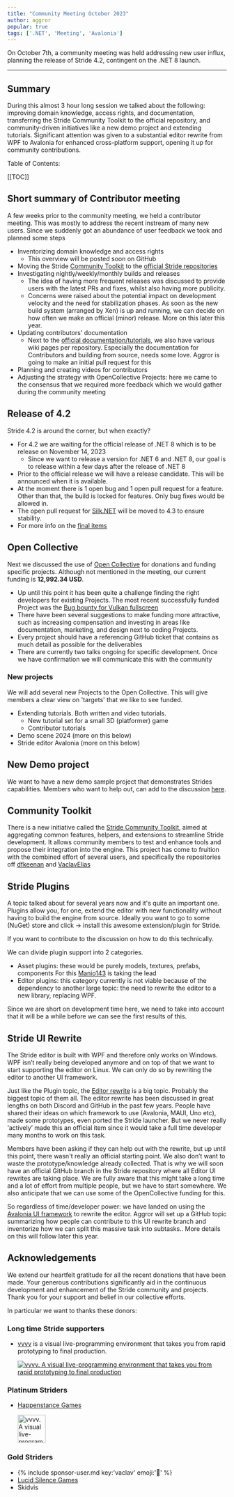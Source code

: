 ```yaml
---
title: "Community Meeting October 2023"
author: aggror
popular: true
tags: ['.NET', 'Meeting', 'Avalonia']
---
```


On October 7th, a community meeting was held addressing new user influx, planning the release of Stride 4.2, contingent on the .NET 8 launch.

---

## Summary

During this almost 3 hour long session we talked about the following: improving domain knowledge, access rights, and documentation, transferring the Stride Community Toolkit to the official repository, and community-driven initiatives like a new demo project and extending tutorials. Significant attention was given to a substantial editor rewrite from WPF to Avalonia for enhanced cross-platform support, opening it up for community contributions.

Table of Contents:

[[TOC]]

## Short summary of Contributor meeting
A few weeks prior to the community meeting, we held a contributor meeting. This was mostly to address the recent instream of many new users. Since we suddenly got an abundance of user feedback we took and planned some steps
* Inventorizing domain knowledge and access rights
  * This overview will be posted soon on GitHub
* Moving the Stride [Community Toolkit](https://github.com/stride3d/stride-community-toolkit) to the [official Stride repositories](https://github.com/stride3d)
* Investigating nightly/weekly/monthly builds and releases
  * The idea of having more frequent releases was discussed to provide users with the latest PRs and fixes, whilst also having more publicity.
  * Concerns were raised about the potential impact on development velocity and the need for stabilization phases. As soon as the new build system (arranged by Xen) is up and running, we can decide on how often we make an official (minor) release. More on this later this year.
* Updating contributors' documentation
  * Next to the [official documentation/tutorials](https://doc.stride3d.net/), we also have various wiki pages per repository. Especially the documentation for Contributors and building from source, needs some love. Aggror is going to make an initial pull request for this
* Planning and creating videos for contributors
* Adjusting the strategy with OpenCollective Projects: here we came to the consensus that we required more feedback which we would gather during the community meeting

## Release of 4.2
Stride 4.2 is around the corner, but when exactly?

* For 4.2 we are waiting for the official release of .NET 8 which is to be release on November 14, 2023
  * Since we want to release a version for .NET 6 and .NET 8, our goal is to release within a few days after the release of .NET 8
* Prior to the official release we will have a release candidate. This will be announced when it is available.
* At the moment there is 1 open bug and 1 open pull request for a feature. Other than that, the build is locked for features. Only bug fixes would be allowed in.
* The open pull request for [Silk.NET](https://github.com/stride3d/stride/pull/1123) will be moved to 4.3 to ensure stability.
* For more info on the [final items](https://github.com/stride3d/stride/discussions/1699)


## Open Collective
Next we discussed the use of [Open Collective](http://opencollective.com/stride3d) for donations and funding specific projects.
Although not mentioned in the meeting, our current funding is **12,992.34 USD**.

* Up until this point it has been quite a challenge finding the right developers for existing Projects. The most recent successfully funded Project was the [Bug bounty for Vulkan fullscreen](https://opencollective.com/stride3d/projects/bug-bounty-vulkan-fullscreen)
* There have been several suggestions to make funding more attractive, such as increasing compensation and investing in areas like documentation, marketing, and design next to coding Projects.
* Every project should have a referencing GitHub ticket that contains as much detail as possible for the deliverables
* There are currently two talks ongoing for specific development. Once we have confirmation we will communicate this with the community

### New projects
We will add several new Projects to the Open Collective. This will give members a clear view on 'targets' that we like to see funded.

* Extending tutorials. Both written and video tutorials.
  * New tutorial set for a small 3D (platformer) game
  * Contributor tutorials
* Demo scene 2024 (more on this below)
* Stride editor Avalonia (more on this below)


## New Demo project
We want to have a new demo sample project that demonstrates Strides capabilities. Members who want to help out, can add to the discussion [here](https://github.com/stride3d/stride/discussions/1800).

## Community Toolkit
There is a new initiative called the [Stride Community Toolkit](https://github.com/stride3d/stride-community-toolkit), aimed at aggregating common features, helpers, and extensions to streamline Stride development. It allows community members to test and enhance tools and propose their integration into the engine. This project has come to fruition with the combined effort of several users, and specifically the repositories off [dfkeenan](https://github.com/dfkeenan/StrideToolkit) and [VaclavElias](https://github.com/VaclavElias/)

## Stride Plugins
A topic talked about for several years now and it's quite an important one. Plugins allow you, for one, extend the editor with new functionality without having to build the engine from source. Ideally you want to go to some (NuGet) store and click -> install this awesome extension/plugin for Stride.

If you want to contribute to the discussion on how to do this technically.

We can divide plugin support into 2 categories.

* Asset plugins: these would be purely models, textures, prefabs, components
For this [Manio143](https://github.com/manio143) is taking the lead
* Editor plugins: this category currently is not viable because of the dependency to another large topic: the need to rewrite the editor to a new library, replacing WPF.

Since we are short on development time here, we need to take into account that it will be a while before we can see the first results of this.

## Stride UI Rewrite
The Stride editor is built with WPF and therefore only works on Windows. WPF isn’t really being developed anymore and on top of that we want to start supporting the editor on Linux. We can only do so by rewriting the editor to another UI framework.

Just like the Plugin topic, the [Editor rewrite](https://github.com/stride3d/stride/discussions/1031) is a big topic. Probably the biggest topic of them all. The editor rewrite has been discussed in great lengths on both Discord and GitHub in the past few years. People have shared their ideas on which framework to use (Avalonia, MAUI, Uno etc), made some prototypes, even ported the Stride launcher. But we never really ‘actively’ made this an official item since it would take a full time developer many months to work on this task.

Members have been asking if they can help out with the rewrite, but up until this point, there wasn't really an official starting point. We also don’t want to waste the prototype/knowledge already collected. That is why we will soon have an official GitHub branch in the Stride repository where all Editor UI rewrites are taking place. We are fully aware that this might take a long time and a lot of effort from multiple people, but we have to start somewhere. We also anticipate that we can use some of the OpenCollective funding for this.

So regardless of time/developer power: we have landed on using the [Avalonia UI framework](https://avaloniaui.net/) to rewrite the editor. Aggror will set up a GitHub topic summarizing how people can contribute to this UI rewrite branch and inventorize how we can split this massive task into subtasks.. More details on this will follow later this year.

## Acknowledgements
We extend our heartfelt gratitude for all the recent donations that have been made. Your generous contributions significantly aid in the continuous development and enhancement of the Stride community and projects. Thank you for your support and belief in our collective efforts.

In particular we want to thanks these donors:


### Long time Stride supporters
* <div>
  
  [vvvv](https://visualprogramming.net) is a visual live-programming environment that takes you from rapid prototyping to final production.
  
  <a href="https://visualprogramming.net/"><img src="https://images.opencollective.com/vvvv/8ab0acd/logo/256.png?height=72" alt="vvvv. A visual live-programming environment that takes you from rapid prototyping to final production"></a>
</div>

### Platinum Striders
* <div>

  [Happenstance Games](www.happenstancegames.com) 

  <a href="www.happenstancegames.com/"><img width=64 src="https://www.stride3d.net/images/sponsors/HappenLogo.webp" alt="vvvv. A visual live-programming environment that takes you from rapid prototyping to final production"></a>
</div>

### Gold Striders

* {% include sponsor-user.md key:'vaclav' emoji:'🥇' %}
* [Lucid Silence Games](http://www.lucidsilence.org/)
* Skidvis




